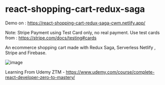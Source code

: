 # react-shopping-cart-redux-saga
Demo on : https://react-shopping-cart-redux-saga-cwm.netlify.app/

Note: Stripe Payment using Test Card only, no real payment. Use test cards from : https://stripe.com/docs/testing#cards

An ecommerce shopping cart made with Redux Saga, Serverless Netlify , Stripe and Firebase.

![image](https://user-images.githubusercontent.com/65886071/165968100-56731150-6666-40e6-a0f6-be279cdf5553.png)

Learning From Udemy ZTM - https://www.udemy.com/course/complete-react-developer-zero-to-mastery/
